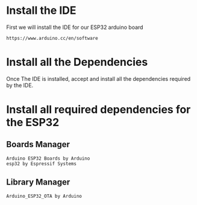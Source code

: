 # Install the IDE

First we will install the IDE for our ESP32 arduino board

``` https://www.arduino.cc/en/software ```

# Install all the Dependencies

Once The IDE is installed, accept and install all the dependencies required by the IDE.

# Install all required dependencies for the ESP32

## Boards Manager
```
Arduino ESP32 Boards by Arduino
esp32 by Espressif Systems

```

## Library Manager
``` Arduino_ESP32_OTA by Arduino ```
